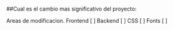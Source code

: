 ##Cual es el cambio mas significativo del proyecto:

Areas de modificacion.
Frontend [ ]
Backend [ ]
CSS [ ]
Fonts [ ]

